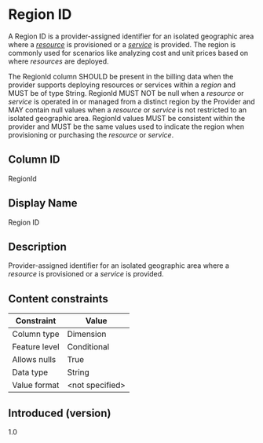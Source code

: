 # Region ID

A Region ID is a provider-assigned identifier for an isolated geographic area where a [*resource*](#glossary:resource) is provisioned or a [*service*](#glossary:service) is provided. The region is commonly used for scenarios like analyzing cost and unit prices based on where *resources* are deployed.

The RegionId column SHOULD be present in the billing data when the provider supports deploying resources or services within a *region* and MUST be of type String. RegionId MUST NOT be null when a *resource* or *service* is operated in or managed from a distinct region by the Provider and MAY contain null values when a *resource* or *service* is not restricted to an isolated geographic area. RegionId values MUST be consistent within the provider and MUST be the same values used to indicate the region when provisioning or purchasing the *resource* or *service*.

## Column ID

RegionId

## Display Name

Region ID

## Description

Provider-assigned identifier for an isolated geographic area where a *resource* is provisioned or a *service* is provided.

## Content constraints

| Constraint      | Value           |
|-----------------|-----------------|
| Column type     | Dimension       |
| Feature level   | Conditional     |
| Allows nulls    | True            |
| Data type       | String          |
| Value format    | \<not specified> |

## Introduced (version)

1.0
